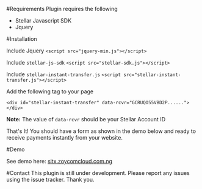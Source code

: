 
#Requirements
Plugin requires the following
- Stellar Javascript SDK
- Jquery

#Installation

Include Jquery 
`<script src="jquery-min.js"></script>`

Include `stellar-js-sdk`
`<script src="stellar-sdk.js"></script>`

Include `stellar-instant-transfer.js`
`<script src="stellar-instant-transfer.js"></script>`

Add the following tag to your page

`<div id="stellar-instant-transfer" data-rcvr="GCRUQO55VBD2P......"></div>`

**Note:** The value of `data-rcvr` should be your Stellar Account ID

That's It! You should have a form as shown in the demo below and ready to receive payments instantly from your website.


#Demo

See demo here: [sitx.zoycomcloud.com.ng](http://sitx.zoycomcloud.com.ng/)

#Contact
This plugin is still under development. Please report any issues using the issue tracker.
Thank you.